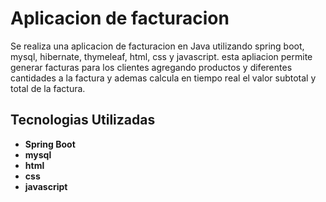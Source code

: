 # Aplicacion de facturacion

Se realiza una aplicacion de facturacion en Java utilizando spring boot, mysql, hibernate, thymeleaf, html, css y javascript.
esta apliacion permite generar facturas para los clientes agregando productos y diferentes cantidades a la factura y ademas calcula en tiempo real
el valor subtotal y total de la factura.

## Tecnologias Utilizadas

- **Spring Boot**
- **mysql**
- **html**
- **css**
- **javascript**
